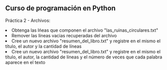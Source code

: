<h2>Curso de programación en Python</h2>

Práctica 2 - Archivos:
<li>Obtenga las lńeas que componen el archivo "las_ruinas_circulares.txt"
<li>Remover las líneas vacias recuperadas del archivo
<li>Cree un nuevo archivo "resumen_del_libro.txt" y registre en el mismo el título, el autor y la cantidad de líneas
<li>Cree un nuevo archivo "resumen_del_libro.txt" y registre en el mismo el título, el autor, la cantidad de líneas y el número de veces que cada palabra aparece en el texto
